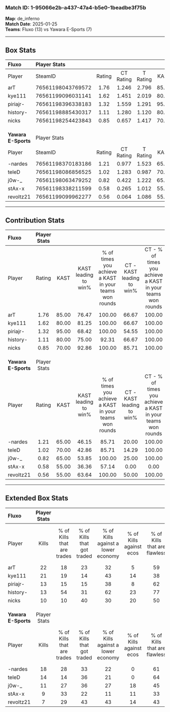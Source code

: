 ### Match ID: 1-95066e2b-a437-47a4-b5e0-1beadbe3f75b  
**Map**: de_inferno  
**Match Date**: 2025-01-25  
**Teams**: Fluxo (13) vs Yawara E-Sports (7)  

---  

## Box Stats  

| **Fluxo**           | Player Stats      |        |           |          |       |       |       |         |        |      |     |
| :- | :- | :-: | :-: | :-: | :-: | :-: | :-: | :-: | :-: | :-: | :-: |
| Player              | SteamID           | Rating | CT Rating | T Rating | KAST  |  ADR  | Kills | Assists | Deaths | K/D  | HS% |
| arT                 | 76561198043769572 |  1.76  |   1.246   |  2.796   | 85.00 | 127.8 |  22   |    7    |   12   | 1.83 | 45  |
| kye111              | 76561199096031141 |  1.62  |   1.451   |  2.019   | 80.00 | 97.8  |  21   |    4    |   10   | 2.10 | 42  |
| piriajr-            | 76561198396338183 |  1.32  |   1.559   |  1.291   | 95.00 | 90.9  |  13   |   11    |   13   | 1.00 | 76  |
| history-            | 76561198885430317 |  1.11  |   1.280   |  1.120   | 80.00 | 64.4  |  13   |    3    |   12   | 1.08 |  7  |
| nicks               | 76561198254423843 |  0.85  |   0.657   |  1.417   | 70.00 | 51.4  |  10   |    1    |   12   | 0.83 | 50  |
|                     |                   |        |           |          |       |       |       |         |        |      |     |
|                     |                   |        |           |          |       |       |       |         |        |      |     |
|                     |                   |        |           |          |       |       |       |         |        |      |     |
| **Yawara E-Sports** | Player Stats      |        |           |          |       |       |       |         |        |      |     |
| Player              | SteamID           | Rating | CT Rating | T Rating | KAST  |  ADR  | Kills | Assists | Deaths | K/D  | HS% |
| -nardes             | 76561198370183186 |  1.21  |   0.977   |  1.523   | 65.00 | 79.0  |  18   |    4    |   14   | 1.29 | 72  |
| teleD               | 76561198086856525 |  1.02  |   1.283   |  0.987   | 70.00 | 85.5  |  14   |    5    |   17   | 0.82 | 57  |
| j0w-_               | 76561198063479252 |  0.82  |   0.422   |  1.222   | 65.00 | 53.8  |  11   |    2    |   14   | 0.79 | 100 |
| stAx-x              | 76561198338211599 |  0.58  |   0.265   |  1.012   | 55.00 | 60.2  |   9   |    3    |   18   | 0.50 | 55  |
| revoltz21           | 76561199099962277 |  0.56  |   0.064   |  1.086   | 55.00 | 59.7  |   7   |    7    |   16   | 0.44 | 14  |
---  

## Contribution Stats  

| **Fluxo**           | Player Stats |       |                      |                                                        |                           |                                                             |                          |                                                            |
| :- | :-: | :-: | :-: | :-: | :-: | :-: | :-: | :-: |
| Player              |    Rating    | KAST  | KAST leading to win% | % of times you achieve a KAST in your teams won rounds | CT - KAST leading to win% | CT - % of times you achieve a KAST in your teams won rounds | T - KAST leading to win% | T - % of times you achieve a KAST in your teams won rounds |
| arT                 |     1.76     | 85.00 |        76.47         |                         100.00                         |           66.67           |                           100.00                            |          87.50           |                           100.00                           |
| kye111              |     1.62     | 80.00 |        81.25         |                         100.00                         |           66.67           |                           100.00                            |          100.00          |                           100.00                           |
| piriajr-            |     1.32     | 95.00 |        68.42         |                         100.00                         |           54.55           |                           100.00                            |          87.50           |                           100.00                           |
| history-            |     1.11     | 80.00 |        75.00         |                         92.31                          |           66.67           |                           100.00                            |          85.71           |                           85.71                            |
| nicks               |     0.85     | 70.00 |        92.86         |                         100.00                         |           85.71           |                           100.00                            |          100.00          |                           100.00                           |
|                     |              |       |                      |                                                        |                           |                                                             |                          |                                                            |
|                     |              |       |                      |                                                        |                           |                                                             |                          |                                                            |
|                     |              |       |                      |                                                        |                           |                                                             |                          |                                                            |
| **Yawara E-Sports** | Player Stats |       |                      |                                                        |                           |                                                             |                          |                                                            |
| Player              |    Rating    | KAST  | KAST leading to win% | % of times you achieve a KAST in your teams won rounds | CT - KAST leading to win% | CT - % of times you achieve a KAST in your teams won rounds | T - KAST leading to win% | T - % of times you achieve a KAST in your teams won rounds |
| -nardes             |     1.21     | 65.00 |        46.15         |                         85.71                          |           20.00           |                           100.00                            |          62.50           |                           83.33                            |
| teleD               |     1.02     | 70.00 |        42.86         |                         85.71                          |           14.29           |                           100.00                            |          71.43           |                           83.33                            |
| j0w-_               |     0.82     | 65.00 |        53.85         |                         100.00                         |           25.00           |                           100.00                            |          66.67           |                           100.00                           |
| stAx-x              |     0.58     | 55.00 |        36.36         |                         57.14                          |           0.00            |                            0.00                             |          50.00           |                           66.67                            |
| revoltz21           |     0.56     | 55.00 |        63.64         |                         100.00                         |           50.00           |                           100.00                            |          66.67           |                           100.00                           |
---  

## Extended Box Stats  

| **Fluxo**           | Player Stats |                            |                            |                                    |                         |                              |                                 |        |                             |                                     |                          |                               |                            |
| :- | :-: | :-: | :-: | :-: | :-: | :-: | :-: | :-: | :-: | :-: | :-: | :-: | :-: |
| Player              |    Kills     | % of Kills that are trades | % of Kills that got traded | % of Kills against a lower economy | % of Kills against ecos | % of Kills that are flawless | % of Kills that are close duels | Deaths | % of Deaths that get traded | % of Deaths against a lower economy | % of Deaths against ecos | % of Deaths that are flawless | % of Deaths that are close |
| arT                 |      22      |             18             |             23             |                 32                 |            5            |              59              |                9                |   12   |             42              |                 25                  |            0             |              17               |             33             |
| kye111              |      21      |             19             |             14             |                 43                 |           14            |              38              |               10                |   10   |             20              |                 30                  |            10            |              50               |             20             |
| piriajr-            |      13      |             15             |             15             |                 38                 |            8            |              62              |                8                |   13   |             38              |                 23                  |            0             |              54               |             15             |
| history-            |      13      |             54             |             31             |                 62                 |           23            |              77              |                8                |   12   |             33              |                 25                  |            0             |              67               |             8              |
| nicks               |      10      |             10             |             40             |                 30                 |           20            |              50              |               10                |   12   |             33              |                 17                  |            0             |              83               |             0              |
|                     |              |                            |                            |                                    |                         |                              |                                 |        |                             |                                     |                          |                               |                            |
|                     |              |                            |                            |                                    |                         |                              |                                 |        |                             |                                     |                          |                               |                            |
|                     |              |                            |                            |                                    |                         |                              |                                 |        |                             |                                     |                          |                               |                            |
| **Yawara E-Sports** | Player Stats |                            |                            |                                    |                         |                              |                                 |        |                             |                                     |                          |                               |                            |
| Player              |    Kills     | % of Kills that are trades | % of Kills that got traded | % of Kills against a lower economy | % of Kills against ecos | % of Kills that are flawless | % of Kills that are close duels | Deaths | % of Deaths that get traded | % of Deaths against a lower economy | % of Deaths against ecos | % of Deaths that are flawless | % of Deaths that are close |
| -nardes             |      18      |             28             |             33             |                 22                 |            0            |              61              |               17                |   14   |             21              |                  7                  |            7             |              50               |             0              |
| teleD               |      14      |             14             |             36             |                 21                 |            0            |              64              |               29                |   17   |             18              |                 12                  |            6             |              65               |             12             |
| j0w-_               |      11      |             27             |             36             |                 27                 |           18            |              45              |                0                |   14   |             21              |                  0                  |            0             |              71               |             0              |
| stAx-x              |      9       |             33             |             22             |                 11                 |           11            |              33              |               11                |   18   |             28              |                 11                  |            0             |              50               |             11             |
| revoltz21           |      7       |             29             |             43             |                 43                 |           14            |              43              |               14                |   16   |             25              |                  0                  |            0             |              44               |             19             |
